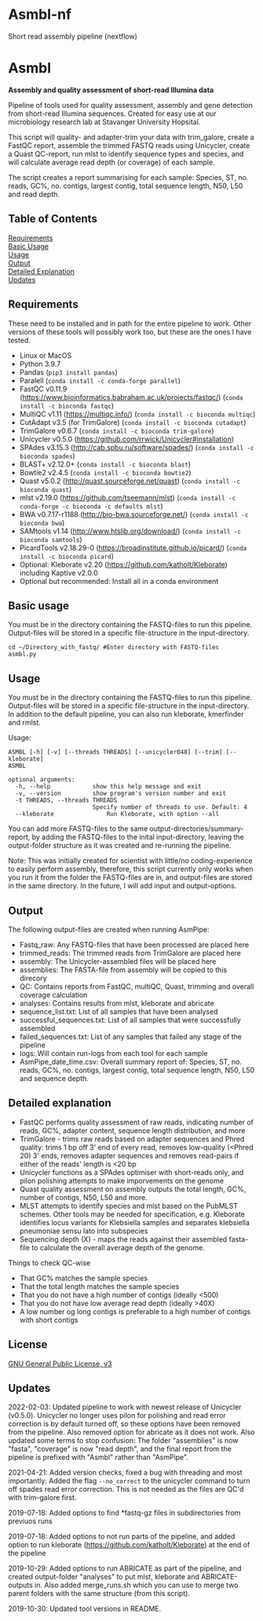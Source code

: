 # Asmbl-nf
 Short read assembly pipeline (nextflow)

# Asmbl
**Assembly and quality assessment of short-read Illumina data**

Pipeline of tools used for quality assessment, assembly and gene detection from short-read Illumina sequences. Created for easy use at our microbiology research lab at Stavanger University Hopsital.

This script will quality- and adapter-trim your data with trim_galore, create a FastQC report, assemble the trimmed FASTQ reads using Unicycler, create a Quast QC-report, run mlst to identify sequence types and species, and will calculate average read depth (or coverage) of each sample.

The script creates a report summarising for each sample: Species, ST, no. reads, GC%, no. contigs, largest contig, total sequence length, N50, L50 and read depth.

## Table of Contents

[Requirements](#Requirements)  
[Basic Usage](#Basic-usage)  
[Usage](#Usage)  
[Output](#Output)  
[Detailed Explanation](#Detailed-explanation)  
[Updates](#Updates)  

## Requirements
These need to be installed and in path for the entire pipeline to work. Other versions of these tools will possibly work too, but these are the ones I have tested.

* Linux or MacOS
* Python 3.9.7
* Pandas (`pip3 install pandas`)
* Paralell (`conda install -c conda-forge parallel`)
* FastQC v0.11.9 (https://www.bioinformatics.babraham.ac.uk/projects/fastqc/) (`conda install -c bioconda fastqc`)
* MultiQC v1.11 (https://multiqc.info/) (`conda install -c bioconda multiqc`)
* CutAdapt v3.5 (for TrimGalore) (`conda install -c bioconda cutadapt`)
* TrimGalore v0.6.7 (`conda install -c bioconda trim-galore`)
* Unicycler v0.5.0 (https://github.com/rrwick/Unicycler#installation) 
* SPAdes v3.15.3 (http://cab.spbu.ru/software/spades/) (`conda install -c bioconda spades`)
* BLAST+ v2.12.0+ (`conda install -c bioconda blast`)
* Bowtie2 v2.4.5 (`conda install -c bioconda bowtie2`)
* Quast v5.0.2 (http://quast.sourceforge.net/quast) (`conda install -c bioconda quast`)
* mlst v2.19.0 (https://github.com/tseemann/mlst) (`conda install -c conda-forge -c bioconda -c defaults mlst`)
* BWA v0.7.17-r1188 (http://bio-bwa.sourceforge.net/) (`conda install -c bioconda bwa`)
* SAMtools v1.14 (http://www.htslib.org/download/) (`conda install -c bioconda samtools`)
* PicardTools v2.18.29-0 (https://broadinstitute.github.io/picard/) (`conda install -c bioconda picard`)
* Optional: Kleborate v2.20 (https://github.com/katholt/Kleborate) including Kaptive v2.0.0
* Optional but recommended: Install all in a conda environment

## Basic usage

You must be in the directory containing the FASTQ-files to run this pipeline. Output-files will be stored in a specific file-structure in the input-directory.

``` 
cd ~/Directory_with_fastq/ #Enter directory with FASTQ-files
asmbl.py 
```

## Usage

You must be in the directory containing the FASTQ-files to run this pipeline. Output-files will be stored in a specific file-structure in the input-directory. In addition to the default pipeline, you can also run kleborate, kmerfinder and rmlst.

Usage:

```
ASMBL [-h] [-v] [--threads THREADS] [--unicycler048] [--trim] [--kleborate]
ASMBL

optional arguments:
  -h, --help            show this help message and exit
  -v, --version         show program's version number and exit
  -t THREADS, --threads THREADS
                        Specify number of threads to use. Default: 4
  --kleborate               Run Kleborate, with option --all

```

You can add more FASTQ-files to the same output-directories/summary-report, by adding the FASTQ-files to the inital input-directory, leaving the output-folder structure as it was created and re-running the pipeline.

Note: This was initially created for scientist with little/no coding-experience to easily perform assembly, therefore, this script currently only works when you run it from the folder the FASTQ-files are in, and output-files are stored in the same directory. In the future, I will add input and output-options.
 

## Output

The following output-files are created when running AsmPipe:

* Fastq_raw: Any FASTQ-files that have been processed are placed here
* trimmed_reads: The trimmed reads from TrimGalore are placed here
* assembly: The Unicycler-assembled files will be placed here
* assemblies: The FASTA-file from assembly will be copied to this direcory
* QC: Contains reports from FastQC, multiQC, Quast, trimming and overall coverage calculation
* analyses: Contains results from mlst, kleborate and abricate
* sequence_list.txt: List of all samples that have been analysed
* successful_sequences.txt: List of all samples that were successfully assembled
* failed_sequences.txt: List of any samples that failed any stage of the pipeline
* logs: Will contain run-logs from each tool for each sample
* AsmPipe_date_time.csv: Overall summary report of: Species, ST, no. reads, GC%, no. contigs, largest contig, total sequence length, N50, L50 and sequence depth.


## Detailed explanation

* FastQC performs quality assessment of raw reads, indicating number of reads, GC%, adapter content, sequence length distribution, and more
* TrimGalore - trims raw reads based on adapter sequences and Phred quality: trims 1 bp off 3' end of every read, removes low-quality (<Phred 20) 3' ends, removes adapter sequences and removes read-pairs if either of the reads' length is <20 bp
* Unicycler functions as a SPAdes optimiser with short-reads only, and pilon polishing attempts to make imporvements on the genome
* Quast quality assessment on assembly outputs the total length, GC%, number of contigs, N50, L50 and more. 
* MLST attempts to identify species and mlst based on the PubMLST schemes. Other tools may be needed for specification, e.g. Kleborate identifies locus variants for Klebsiella samples and separates klebsiella pneumoniae sensu lato into subspecies
* Sequencing depth (X) - maps the reads against their assembled fasta-file to calculate the overall average depth of the genome.

Things to check QC-wise
* That GC% matches the sample species
* That the total length matches the sample species
* That you do not have a high number of contigs (ideally <500)
* That you do not have low average read depth (ideally >40X)
* A low number og long contigs is preferable to a high number of contigs with short contigs

## License
[GNU General Public License, v3](https://www.gnu.org/licenses/gpl-3.0.html)

## Updates
2022-02-03: Updated pipeline to work with newest release of Unicycler (v0.5.0). Unicycler no longer uses pilon for polishing and read error correction is by default turned off, so these options have been removed from the pipeline. Also removed option for abricate as it does not work. Also updated some terms to stop confusion: The folder "assemblies" is now "fasta", "coverage" is now "read depth", and the final report from the pipeline is prefixed with "Asmbl" rather than "AsmPipe".

2021-04-21: Added version checks, fixed a bug with threading and most importantly: Added the flag `--no_correct` to the unicycler command to turn off spades read error correction. This is not needed as the files are QC'd with trim-galore first.

2019-07-18: Added options to find \*fastq-gz files in subdirectories from previuos runs

2019-07-18: Added options to not run parts of the pipeline, and added option to run kleborate (https://github.com/katholt/Kleborate) at the end of the pipeline

2019-10-29: Added options to run ABRICATE as part of the pipeline, and created output-folder "analyses" to put mlst, kleborate and ABRICATE-outputs in. Also added merge_runs.sh which you can use to merge two parent folders with the same structure (from this script). 

2019-10-30: Updated tool versions in README.
